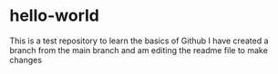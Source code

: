 # hello-world
This is a test repository to learn the basics of Github 
I have created a branch from the main branch and am editing the readme file to make changes
